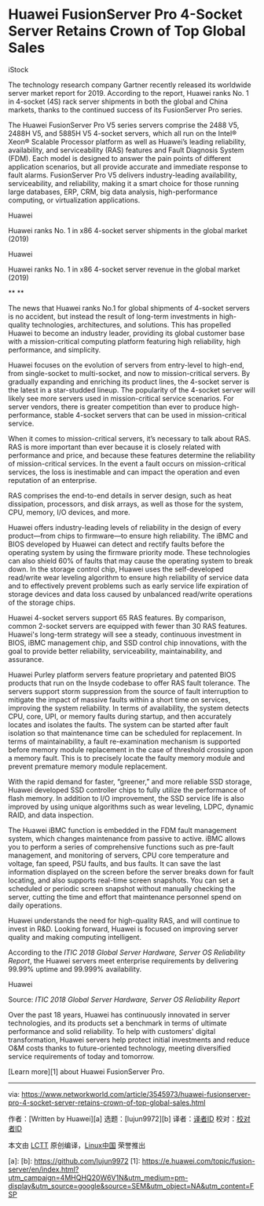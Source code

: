 [#]: collector: (lujun9972)
[#]: translator: ( )
[#]: reviewer: ( )
[#]: publisher: ( )
[#]: url: ( )
[#]: subject: (Huawei FusionServer Pro 4-Socket Server Retains Crown of Top Global Sales)
[#]: via: (https://www.networkworld.com/article/3545973/huawei-fusionserver-pro-4-socket-server-retains-crown-of-top-global-sales.html)
[#]: author: (Written by Huawei )

Huawei FusionServer Pro 4-Socket Server Retains Crown of Top Global Sales
======

iStock

The technology research company Gartner recently released its worldwide server market report for 2019. According to the report, Huawei ranks No. 1 in 4-socket (4S) rack server shipments in both the global and China markets, thanks to the continued success of its FusionServer Pro series.

The Huawei FusionServer Pro V5 series servers comprise the 2488 V5, 2488H V5, and 5885H V5 4-socket servers, which all run on the Intel® Xeon® Scalable Processor platform as well as Huawei’s leading reliability, availability, and serviceability (RAS) features and Fault Diagnosis System (FDM). Each model is designed to answer the pain points of different application scenarios, but all provide accurate and immediate response to fault alarms. FusionServer Pro V5 delivers industry-leading availability, serviceability, and reliability, making it a smart choice for those running large databases, ERP, CRM, big data analysis, high-performance computing, or virtualization applications.

Huawei

Huawei ranks No. 1 in x86 4-socket server shipments in the global market (2019)

Huawei

Huawei ranks No. 1 in x86 4-socket server revenue in the global market (2019)

** **

The news that Huawei ranks No.1 for global shipments of 4-socket servers is no accident, but instead the result of long-term investments in high-quality technologies, architectures, and solutions. This has propelled Huawei to become an industry leader, providing its global customer base with a mission-critical computing platform featuring high reliability, high performance, and simplicity.

Huawei focuses on the evolution of servers from entry-level to high-end, from single-socket to multi-socket, and now to mission-critical servers. By gradually expanding and enriching its product lines, the 4-socket server is the latest in a star-studded lineup. The popularity of the 4-socket server will likely see more servers used in mission-critical service scenarios. For server vendors, there is greater competition than ever to produce high-performance, stable 4-socket servers that can be used in mission-critical service.

When it comes to mission-critical servers, it’s necessary to talk about RAS. RAS is more important than ever because it is closely related with performance and price, and because these features determine the reliability of mission-critical services. In the event a fault occurs on mission-critical services, the loss is inestimable and can impact the operation and even reputation of an enterprise.

RAS comprises the end-to-end details in server design, such as heat dissipation, processors, and disk arrays, as well as those for the system, CPU, memory, I/O devices, and more.

Huawei offers industry-leading levels of reliability in the design of every product—from chips to firmware—to ensure high reliability. The iBMC and BIOS developed by Huawei can detect and rectify faults before the operating system by using the firmware priority mode. These technologies can also shield 60% of faults that may cause the operating system to break down. In the storage control chip, Huawei uses the self-developed read/write wear leveling algorithm to ensure high reliability of service data and to effectively prevent problems such as early service life expiration of storage devices and data loss caused by unbalanced read/write operations of the storage chips.

Huawei 4-socket servers support 65 RAS features. By comparison, common 2-socket servers are equipped with fewer than 30 RAS features. Huawei's long-term strategy will see a steady, continuous investment in BIOS, iBMC management chip, and SSD control chip innovations, with the goal to provide better reliability, serviceability, maintainability, and assurance.

Huawei Purley platform servers feature proprietary and patented BIOS products that run on the Insyde codebase to offer RAS fault tolerance. The servers support storm suppression from the source of fault interruption to mitigate the impact of massive faults within a short time on services, improving the system reliability. In terms of availability, the system detects CPU, core, UPI, or memory faults during startup, and then accurately locates and isolates the faults. The system can be started after fault isolation so that maintenance time can be scheduled for replacement. In terms of maintainability, a fault re-examination mechanism is supported before memory module replacement in the case of threshold crossing upon a memory fault. This is to precisely locate the faulty memory module and prevent premature memory module replacement.

With the rapid demand for faster, “greener,” and more reliable SSD storage, Huawei developed SSD controller chips to fully utilize the performance of flash memory. In addition to I/O improvement, the SSD service life is also improved by using unique algorithms such as wear leveling, LDPC, dynamic RAID, and data inspection.

The Huawei iBMC function is embedded in the FDM fault management system, which changes maintenance from passive to active. iBMC allows you to perform a series of comprehensive functions such as pre-fault management, and monitoring of servers, CPU core temperature and voltage, fan speed, PSU faults, and bus faults. It can save the last information displayed on the screen before the server breaks down for fault locating, and also supports real-time screen snapshots. You can set a scheduled or periodic screen snapshot without manually checking the server, cutting the time and effort that maintenance personnel spend on daily operations.

Huawei understands the need for high-quality RAS, and will continue to invest in R&amp;D. Looking forward, Huawei is focused on improving server quality and making computing intelligent.

According to the _ITIC 2018 Global Server Hardware, Server OS Reliability Report_, the Huawei servers meet enterprise requirements by delivering 99.99% uptime and 99.999% availability.

Huawei

Source: _ITIC 2018 Global Server Hardware, Server OS Reliability Report_

Over the past 18 years, Huawei has continuously innovated in server technologies, and its products set a benchmark in terms of ultimate performance and solid reliability. To help with customers' digital transformation, Huawei servers help protect initial investments and reduce O&amp;M costs thanks to future-oriented technology, meeting diversified service requirements of today and tomorrow.

[Learn more][1] about Huawei FusionServer Pro.

--------------------------------------------------------------------------------

via: https://www.networkworld.com/article/3545973/huawei-fusionserver-pro-4-socket-server-retains-crown-of-top-global-sales.html

作者：[Written by Huawei][a]
选题：[lujun9972][b]
译者：[译者ID](https://github.com/译者ID)
校对：[校对者ID](https://github.com/校对者ID)

本文由 [LCTT](https://github.com/LCTT/TranslateProject) 原创编译，[Linux中国](https://linux.cn/) 荣誉推出

[a]: 
[b]: https://github.com/lujun9972
[1]: https://e.huawei.com/topic/fusion-server/en/index.html?utm_campaign=4MHQHQ20W6V1N&utm_medium=pm-display&utm_source=google&source=SEM&utm_object=NA&utm_content=FSP
